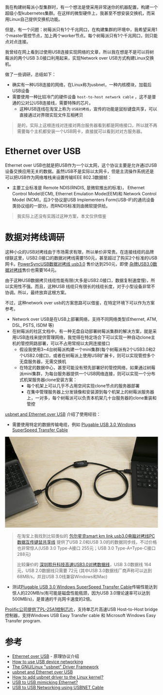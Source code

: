 我在构建树莓派小型集群时，有一个想法是使采用非常迷你的机器配置，构建一个超级小型kubernetes集群。在这样的微型硬件上，我甚至不想安装交换机，而采用Linux自己提供交换机功能。

但是，有一个问题：树莓派只有1个千兆网口，在构建集群的环境中，我希望采用1个master管控节点，加上两个worker节点。每个树莓派只有1个千兆网口，则只能点对点连接。

我曾经在网上看到过使用USB连接实现网络的文章，所以我在想是不是可以将树莓派的两个USB 3.0接口利用起来，实现Network over USB方式构建Linux交换机。

做了一些调研，总结如下：

* 确实有一种USB连接的网络，在Linux称为usbnet，一种内核模块，加载后USB设备
* 需要使用一种比较冷门的硬件设备 `host-to-host network cable` ，这不是普通的公对公USB连接线，需要特殊的芯片。
    * 这种USB连线在淘宝上称为 `USB对拷线`，宣传的功能是鼠标键盘共享，可以直接通过对界限实现文件互相拷贝

> 是的，实际上这根连线对连接对两台服务器看到都是网络接口，所以就不再需要每个主机都安装一个USB网卡，直接就可以看到对对方服务器。

# Ethernet over USB

Ethernet over USB也就是把USB作为一个以太网，这个协议主要是允许通过USB设备交换应用无关的数据。虽然USB不是实际以太网卡，但是主流操作系统还是可以把USB作为网络堆栈来设置传输IEEE 802.3数据帧：

- 主要工业标准是 Remote NDIS(RNDIS, 是微软推出的标准)， Ethernet Control Model(ECM), Ethernet Emulation Mode(EEM)和 Network Control Model (NCM)。后3个协议是USB Implementers Form(USB-IF)的通讯设备类协议组的一部分。而RNDIS标准则由微软提供给。

> 我实际上还没有实践过这种方案，本文仅供借鉴

# 数据对拷线调研

这种小众的USB对拷线由于市场需求有限，所以单价非常贵。在连接线缆的品牌绿联这里，USB2.0接口的数据对拷线需要150元，甚至超过了购买2个标准的USB网卡。[PowerSyncUSB数据对拷线 usb3.0](https://item.taobao.com/item.htm?spm=a230r.1.14.98.4b7ce756lWNHKQ&id=565152475106&ns=1&abbucket=7#detail) 售价达到250元，即使 [杂牌USB3.0数据对拷线](https://item.taobao.com/item.htm?spm=a230r.1.14.118.4b7ce756lWNHKQ&id=562923323547&ns=1&abbucket=7#detail)售价也需要164元。

由于这种USB数据拷贝线缆性能有限(大多是USB2.0接口，数据复制速度慢)，所以实用性不强。而且，这种USB 线缆只有很长的线缆长度，对于小型设备非常不协调。所以，最终放弃这根方案。

不过，这种network over usb的方案思路可以借鉴，在特定环境下可以作为方案参考。

* Network over USB是在USB上部署网络，支持不同网络类型(Ethernet, ATM, DSL, PSTS, ISDM 等)
* 在树莓派的社区文档中，有一种无盘自动部署树莓派集群的解决方案，就是采用USB连线来提供管理网络，我觉得在特定场合下可以实现一种自动clone主机的管控网路部署，可以不占用常规以太网连接接口
    * 假设我使用3~4台树莓派构建一个mini集群(每个树莓派有2个USB3.0和2个USB2.0接口)，或者在树莓派上使用USB扩展卡，则可以实现管控多个无盘服务器，无需交换机
    * 在特定的数据中心，甚至可能没有预先部署好的管控网络，如果通过树莓派mini集群，为每台服务器提供一个USB网络连接，则可以实现一个分布式机架服务器clone安装方案：
        * 每个机架上可以几乎不占用空间实现clone节点的服务器部署
        * 在集中管理服务器上分发镜像和安装源到每个机架上的树莓派服务器上，一对多，每个树莓派可以负责本机架几十台服务器的clone重装和管控

[usbnet and Ethernet over USB](https://forums.linuxmint.com/viewtopic.php?t=300541) 介绍了使用经验：

* 需要使用特定的数据传输电缆，例如 [Plugable USB 3.0 Windows SuperSpeed Transfer Cable](https://plugable.com/products/usb3-tran/)

![USB 3.0数据传输线缆](../../../../../img/os/linux/network/switch/build_l3_switch/usb3-tran.jpg)

> 在淘宝上我找到比较类似的 [包尔星克smart km link usb3.0电脑对拷线PC数据互传键鼠共享线](https://item.taobao.com/item.htm?spm=a1z2k.11010449.931864.2.2f18509d66go71&scm=1007.13982.82927.0&id=565152475106&last_time=1603381802) 提供了USB 2.0和USB 3.0的的数据同步线，不过价格也非常惊人(USB 3.0 Type-A接口 255元；USB 3.0 Type-A+Type-C接口 288元)
>
> 比较廉价的 [深圳聆升科技高速USB3.0对拷数据线](https://item.taobao.com/item.htm?spm=a1z2k.11010449.931864.20.2f18509d66go71&scm=1007.13982.82927.0&id=562923323547&last_time=1603378407)，USB 3.0数据线 164元，USB 2.0数据线只需要 72元 (其中USB 3.0数据线厂商声称可以达到 68MB/s，并且USB 3.0线兼容Windows和Mac)

* 测试[Plugable USB 3.0 Windows SuperSpeed Transfer Cable](https://plugable.com/products/usb3-tran/)传输性能达到惊人的220MB/s(有可能是磁盘性能瓶颈，因为USB 3.0理论速率可以达到500MB/s)，是普通的千兆网卡速度的2倍。

[Prolific公司提供了PL-25A1控制芯片](http://www.prolific.com.tw/ShowProductPDF.aspx?p_id=34)，支持单芯片高速USB Host-to-Host bridge控制器，支持Windows USB Easy Transfer cable 和 Microsoft Windows Easy Transfer program.

# 参考

* [Ethernet over USB](https://en.wikipedia.org/wiki/Ethernet_over_USB) - 原理协议介绍
* [How to use USB device networking](https://developer.ridgerun.com/wiki/index.php/How_to_use_USB_device_networking)
* [The GNU/Linux "usbnet" Driver Framework](http://www.linux-usb.org/usbnet/)
* [usbnet and Ethernet over USB](https://forums.linuxmint.com/viewtopic.php?t=300541)
* [How to add usbnet driver to the Linux kernel?](https://superuser.com/questions/145933/how-to-add-usbnet-driver-to-the-linux-kernel)
* [USB to USB mimicking Ethernet?](https://raspberrypi.stackexchange.com/questions/9636/usb-to-usb-mimicking-ethernet)
* [USB to USB Networking using USBNET Cable](https://www.raspberrypi.org/forums/viewtopic.php?t=131042)